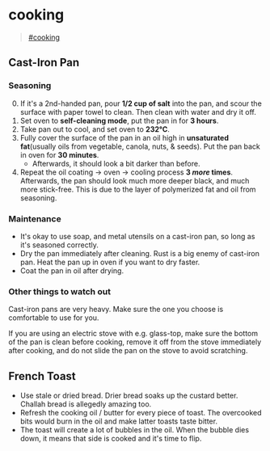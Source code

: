 # cooking

> [\#cooking](https://memex.changbai.li/#tag-cooking)

## Cast-Iron Pan

### Seasoning

0. If it's a 2nd-handed pan, pour __1/2 cup of salt__ into the pan, and scour the surface with paper towel to clean. Then clean with water and dry it off.
1. Set oven to __self-cleaning mode__, put the pan in for __3 hours__.
2. Take pan out to cool, and set oven to __232°C__.
3. Fully cover the surface of the pan in an oil high in __unsaturated fat__(usually oils from vegetable, canola, nuts, & seeds). Put the pan back in oven for __30 minutes__.
    - Afterwards, it should look a bit darker than before.
4. Repeat the oil coating -> oven -> cooling process __3 _more_ times__. Afterwards, the pan should look much more deeper black, and much more stick-free. This is due to the layer of polymerized fat and oil from seasoning.

### Maintenance

- It's okay to use soap, and metal utensils on a cast-iron pan, so long as it's seasoned correctly.
- Dry the pan immediately after cleaning. Rust is a big enemy of cast-iron pan. Heat the pan up in oven if you want to dry faster.
- Coat the pan in oil after drying.

### Other things to watch out

Cast-iron pans are very heavy. Make sure the one you choose is comfortable to use for you.

If you are using an electric stove with e.g. glass-top, make sure the bottom of the pan is clean before cooking, remove it off from the stove immediately after cooking, and do not slide the pan on the stove to avoid scratching.


## French Toast

- Use stale or dried bread. Drier bread soaks up the custard better. Challah bread is allegedly amazing too.
- Refresh the cooking oil / butter for every piece of toast. The overcooked bits would burn in the oil and make latter toasts taste bitter.
- The toast will create a lot of bubbles in the oil. When the bubble dies down, it means that side is cooked and it's time to flip.